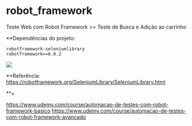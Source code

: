 # robot_framework

Teste Web com Robot Framework >> Teste de Busca e Adição ao carrinho

**Dependências do projeto:

```
robotframework-seleniumlibrary
robotframework==6.0.2
```
<img src="https://github.com/victorfxz/robotframework_test_web/blob/main/rob_web_test/resultados/Teste%2004%20-%20Web.gif?raw=true" />

**Referência:  
https://robotframework.org/SeleniumLibrary/SeleniumLibrary.html

**+

https://www.udemy.com/course/automacao-de-testes-com-robot-framework-basico
https://www.udemy.com/course/automacao-de-testes-com-robot-framework-avancado
